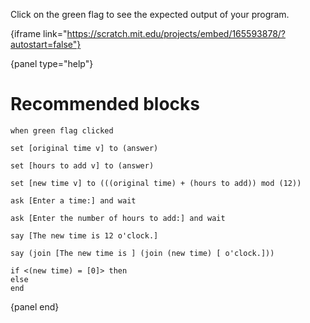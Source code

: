 Click on the green flag to see the expected output of your program.

{iframe link="https://scratch.mit.edu/projects/embed/165593878/?autostart=false"}

{panel type="help"}

# Recommended blocks

<pre><code class="scratch:split:random">when green flag clicked
</code></pre>

<pre><code class="scratch:split:random">set [original time v] to (answer)

set [hours to add v] to (answer)

set [new time v] to (((original time) + (hours to add)) mod (12))
</code></pre>

<pre><code class="scratch:split:random">ask [Enter a time:] and wait

ask [Enter the number of hours to add:] and wait
</code></pre>

<pre><code class="scratch:split:random">say [The new time is 12 o'clock.]

say (join [The new time is ] (join (new time) [ o'clock.]))
</code></pre>

<pre><code class="scratch:split:random">if &lt;(new time) = [0]&gt; then
else
end
</code></pre>

{panel end}